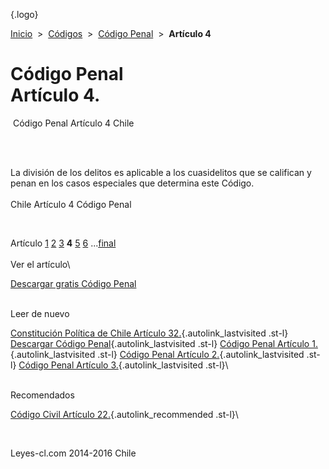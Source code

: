 <div class="wrapper">

[](/index.htm){.logo}
<div class="breadcrumbs">

[Inicio](/index.htm)  &gt;  [Códigos](/codigos.htm)  &gt;  [Código
Penal](/codigo_penal.htm "Código Penal")  &gt;  **Artículo 4**

</div>

<div class="middle">

<div class="container">

Código Penal\
Artículo 4.
=============

<div id="goser">

</div>

﻿
Código Penal Artículo 4 Chile

\
﻿
<div id="squareAds">

</div>

<div id="statya">

La división de los delitos es aplicable a los cuasidelitos que se
califican y penan en los casos especiales que determina este Código.\
\
Chile Artículo 4 Código Penal

</div>

﻿
<div id="ads1">

</div>

<div class="breadstat">

Artículo
[1](/codigo_penal/1.htm) [2](/codigo_penal/2.htm) [3](/codigo_penal/3.htm) **4** [5](/codigo_penal/5.htm) [6](/codigo_penal/6.htm) ...[final](/codigo_penal/final.htm) \
\
Ver el artículo\

</div>

[Descargar gratis Código
Penal](/codigo_penal/download.htm "Descargar gratis Código Penal") ﻿
<div style="clear: left">

</div>

\
Leer de nuevo

[Constitución Política de Chile Artículo
32.](/constitucion_politica_de_chile/32.htm?utm_source=this&utm_medium=refs&utm_campaign=recommended){.autolink_lastvisited
.st-l} [Descargar Código
Penal](/codigo_penal/download.htm){.autolink_lastvisited .st-l} [Código
Penal Artículo 1.](/codigo_penal/1.htm){.autolink_lastvisited .st-l}
[Código Penal Artículo 2.](/codigo_penal/2.htm){.autolink_lastvisited
.st-l} [Código Penal Artículo
3.](/codigo_penal/3.htm){.autolink_lastvisited .st-l}\
<div style="clear: left">

</div>

\
Recomendados

[Código Civil Artículo
22.](/codigo_civil/22.htm?utm_source=this&utm_medium=refs&utm_campaign=recommended){.autolink_recommended
.st-l}\

</div>

﻿
<div id="LeftAds">

</div>

</div>

Leyes-cl.com 2014-2016 Chile

</div>
